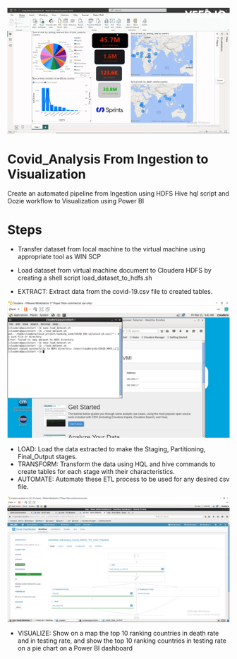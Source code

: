 ![BI Dashboard](Video.gif)

# Covid_Analysis From Ingestion to Visualization
Create an automated pipeline from Ingestion using HDFS Hive hql script and Oozie workflow to Visualization using Power BI

# Steps

- Transfer dataset from local machine to the virtual machine using appropriate tool as WIN SCP
- Load dataset from virtual machine document to Cloudera HDFS by creating a shell script load_dataset_to_hdfs.sh
  
- EXTRACT: Extract data from the covid-19.csv file to created tables.

![img Titl](scripts/HDFS/Transfering_LocalVM_.VMpng.png)
  
- LOAD: Load the data extracted to make the Staging, Partitioning, Final_Output stages.
- TRANSFORM: Transform the data using HQL and hive commands to create tables for each stage with their characteristics.
- AUTOMATE: Automate these ETL process to be used for any desired csv file.

![img Titl](scripts/Advanced_Oozie_workflow/Advanced_HDFS_Workflow_Pipeline_with_Success.png)

- VISUALIZE: Show on a map the top 10 ranking countries in death rate and in testing rate, and show the top 10 ranking countries in testing rate on a pie chart on a Power BI dashboard


